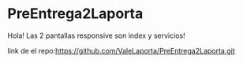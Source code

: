 # PreEntrega2Laporta
Hola! Las 2 pantallas responsive son index y servicios!

link de el repo:https://github.com/ValeLaporta/PreEntrega2Laporta.git